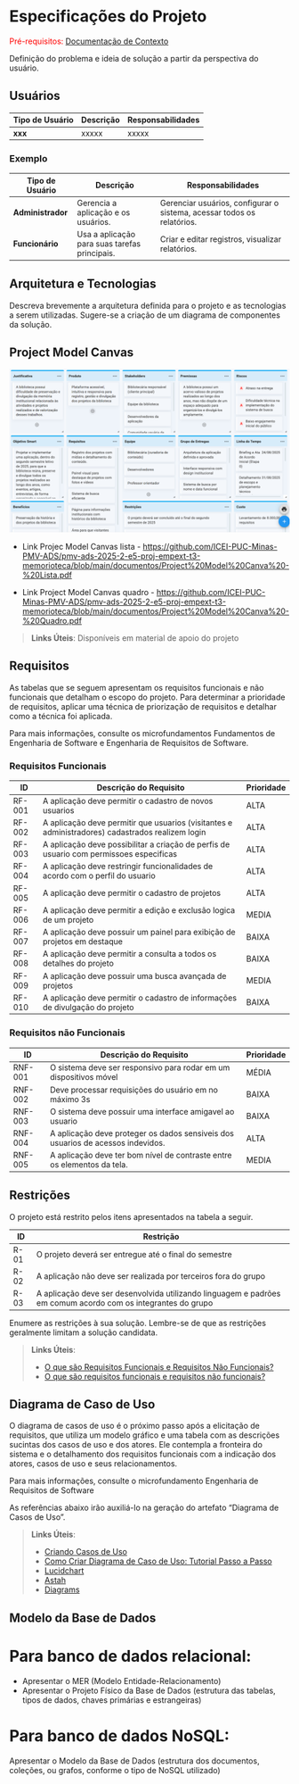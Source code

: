 # Especificações do Projeto

<span style="color:red">Pré-requisitos: <a href="01-Documentação de Contexto.md"> Documentação de Contexto</a></span>

Definição do problema e ideia de solução a partir da perspectiva do usuário. 

## Usuários
| Tipo de Usuário   | Descrição | Responsabilidades |
|------------------|-----------|------------------|
| **xxx** | xxxxx | xxxxx |

### Exemplo

| Tipo de Usuário   | Descrição | Responsabilidades |
|------------------|-----------|------------------|
| **Administrador** | Gerencia a aplicação e os usuários. | Gerenciar usuários, configurar o sistema, acessar todos os relatórios. |
| **Funcionário** | Usa a aplicação para suas tarefas principais. | Criar e editar registros, visualizar relatórios. |


## Arquitetura e Tecnologias

Descreva brevemente a arquitetura definida para o projeto e as tecnologias a serem utilizadas. Sugere-se a criação de um diagrama de componentes da solução.

## Project Model Canvas

![Project Model Canvas](https://github.com/ICEI-PUC-Minas-PMV-ADS/pmv-ads-2025-2-e5-proj-empext-t3-memorioteca/blob/main/documentos/img/Canvas%20print.png)

- Link Projec Model Canvas lista - https://github.com/ICEI-PUC-Minas-PMV-ADS/pmv-ads-2025-2-e5-proj-empext-t3-memorioteca/blob/main/documentos/Project%20Model%20Canva%20-%20Lista.pdf
  
- Link Project Model Canvas quadro - https://github.com/ICEI-PUC-Minas-PMV-ADS/pmv-ads-2025-2-e5-proj-empext-t3-memorioteca/blob/main/documentos/Project%20Model%20Canva%20-%20Quadro.pdf



> **Links Úteis**:
> Disponíveis em material de apoio do projeto

## Requisitos

As tabelas que se seguem apresentam os requisitos funcionais e não funcionais que detalham o escopo do projeto. Para determinar a prioridade de requisitos, aplicar uma técnica de priorização de requisitos e detalhar como a técnica foi aplicada.

Para mais informações, consulte os microfundamentos Fundamentos de Engenharia de Software e Engenharia de Requisitos de Software. 

### Requisitos Funcionais

|ID    | Descrição do Requisito  | Prioridade |
|------|-----------------------------------------|----|
|RF-001| A aplicação deve permitir o cadastro de novos usuarios | ALTA | 
|RF-002| A aplicação deve permitir que usuarios (visitantes e administradores) cadastrados realizem login | ALTA |
|RF-003| A aplicação deve possibilitar a criação de perfis de usuario com permissoes especificas | ALTA | 
|RF-004| A aplicação deve restringir funcionalidades de acordo com o perfil do usuario | ALTA | 
|RF-005| A aplicação deve permitir o cadastro de projetos | ALTA | 
|RF-006| A aplicação deve permitir a edição e exclusão logica de um projeto | MEDIA | 
|RF-007| A aplicação deve possuir um painel para exibição de projetos em destaque | BAIXA | 
|RF-008| A aplicação deve permitir a consulta a todos os detalhes do projeto | BAIXA | 
|RF-009| A aplicação deve possuir uma busca avançada de projetos | MEDIA | 
|RF-010| A aplicação deve permitir o cadastro de informações de divulgação do projeto | BAIXA | 

### Requisitos não Funcionais

|ID     | Descrição do Requisito  |Prioridade |
|-------|-------------------------|----|
|RNF-001| O sistema deve ser responsivo para rodar em um dispositivos móvel | MÉDIA | 
|RNF-002| Deve processar requisições do usuário em no máximo 3s |  BAIXA | 
|RNF-003| O sistema deve possuir uma interface amigavel ao usuario |  BAIXA | 
|RNF-004| A aplicação deve proteger os dados sensiveis dos usuarios de acessos indevidos.|ALTA|
|RNF-005| A aplicação deve ter bom nível de contraste entre os elementos da tela.	|MEDIA|

## Restrições

O projeto está restrito pelos itens apresentados na tabela a seguir.

|ID| Restrição                                             |
|--|-------------------------------------------------------|
|R-01|O projeto deverá ser entregue até o final do semestre|
|R-02|A aplicação não deve ser realizada por terceiros fora do grupo|
|R-03|A aplicação deve ser desenvolvida utilizando linguagem e padrões em comum acordo com os integrantes do grupo|

Enumere as restrições à sua solução. Lembre-se de que as restrições geralmente limitam a solução candidata.

> **Links Úteis**:
> - [O que são Requisitos Funcionais e Requisitos Não Funcionais?](https://codificar.com.br/requisitos-funcionais-nao-funcionais/)
> - [O que são requisitos funcionais e requisitos não funcionais?](https://analisederequisitos.com.br/requisitos-funcionais-e-requisitos-nao-funcionais-o-que-sao/)

## Diagrama de Caso de Uso

O diagrama de casos de uso é o próximo passo após a elicitação de requisitos, que utiliza um modelo gráfico e uma tabela com as descrições sucintas dos casos de uso e dos atores. Ele contempla a fronteira do sistema e o detalhamento dos requisitos funcionais com a indicação dos atores, casos de uso e seus relacionamentos. 

Para mais informações, consulte o microfundamento Engenharia de Requisitos de Software 

As referências abaixo irão auxiliá-lo na geração do artefato “Diagrama de Casos de Uso”.

> **Links Úteis**:
> - [Criando Casos de Uso](https://www.ibm.com/docs/pt-br/elm/6.0?topic=requirements-creating-use-cases)
> - [Como Criar Diagrama de Caso de Uso: Tutorial Passo a Passo](https://gitmind.com/pt/fazer-diagrama-de-caso-uso.html/)
> - [Lucidchart](https://www.lucidchart.com/)
> - [Astah](https://astah.net/)
> - [Diagrams](https://app.diagrams.net/)

## Modelo da Base de Dados

# Para banco de dados relacional:
- Apresentar o MER (Modelo Entidade-Relacionamento)
- Apresentar o Projeto Físico da Base de Dados (estrutura das tabelas, tipos de dados, chaves primárias e estrangeiras)
# Para banco de dados NoSQL:
Apresentar o Modelo da Base de Dados (estrutura dos documentos, coleções, ou grafos, conforme o tipo de NoSQL utilizado)

